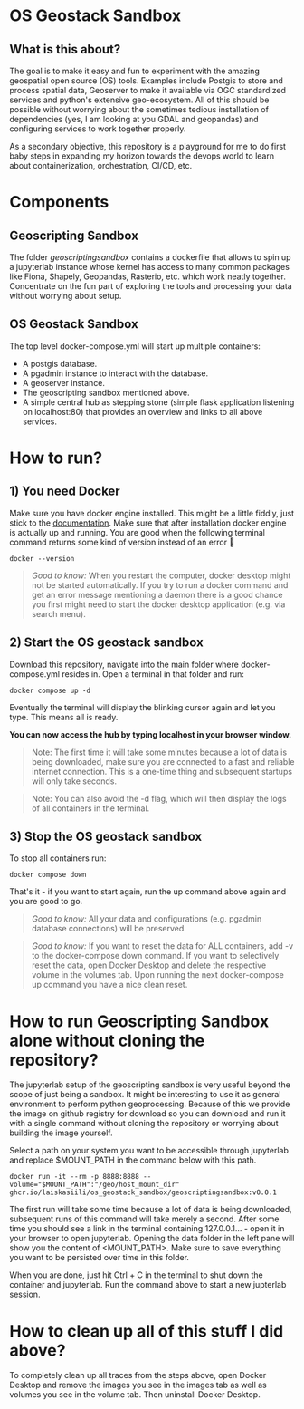 # OS Geostack Sandbox
## What is this about?
The goal is to make it easy and fun to experiment with the amazing geospatial open source (OS) tools. Examples include Postgis to store and process spatial data, Geoserver to make it available via OGC standardized services and python's extensive geo-ecosystem. All of this should be possible without worrying about the sometimes tedious installation of dependencies (yes, I am looking at you GDAL and geopandas) and configuring services to work together properly.

As a secondary objective, this repository is a playground for me to do first baby steps in expanding my horizon towards the devops world to learn about containerization, orchestration, CI/CD, etc.

# Components
## Geoscripting Sandbox
The folder _geoscriptingsandbox_ contains a dockerfile that allows to spin up a jupyterlab instance whose kernel has access to many common packages like Fiona, Shapely, Geopandas, Rasterio, etc. which work neatly together. Concentrate on the fun part of exploring the tools and processing your data without worrying about setup.

## OS Geostack Sandbox
The top level docker-compose.yml will start up multiple containers:
- A postgis database.
- A pgadmin instance to interact with the database.
- A geoserver instance.
- The geoscripting sandbox mentioned above.
- A simple central hub as stepping stone (simple flask application listening on localhost:80) that provides an overview and links to all above services.

# How to run?

## 1) You need Docker
Make sure you have docker engine installed. This might be a little fiddly, just stick to the [documentation](https://docs.docker.com/engine/install/). Make sure that after installation docker engine is actually up and running. You are good when the following terminal command returns some kind of version instead of an error :pray:
```console
docker --version
```

> _Good to know:_ When you restart the computer, docker desktop might not be started automatically. If you try to run a docker command and get an error message mentioning a daemon there is a good chance you first might need to start the docker desktop application (e.g. via search menu).

## 2) Start the OS geostack sandbox
Download this repository, navigate into the main folder where docker-compose.yml resides in. Open a terminal in that folder and run:
```console
docker compose up -d
```

Eventually the terminal will display the blinking cursor again and let you type. This means all is ready.

__You can now access the hub by typing localhost in your browser window.__

> Note: The first time it will take some minutes because a lot of data is being downloaded, make sure you are connected to a fast and reliable internet connection. This is a one-time thing and subsequent startups will only take seconds.

> Note: You can also avoid the -d flag, which will then display the logs of all containers in the terminal.

## 3) Stop the OS geostack sandbox

To stop all containers run:
```console
docker compose down
```

That's it - if you want to start again, run the up command above again and you are good to go.

> _Good to know:_ All your data and configurations (e.g. pgadmin database connections) will be preserved.

> _Good to know:_ If you want to reset the data for ALL containers, add -v to the docker-compose down command. If you want to selectively reset the data, open Docker Desktop and delete the respective volume in the volumes tab. Upon running the next docker-compose up command you have a nice clean reset.

# How to run Geoscripting Sandbox alone without cloning the repository?
The jupyterlab setup of the geoscripting sandbox is very useful beyond the scope of just being a sandbox. It might be interesting to use it as general environment to perform python geoprocessing. Because of this we provide the image on github registry for download so you can download and run it with a single command without cloning the repository or worrying about building the image yourself.

Select a path on your system you want to be accessible through jupyterlab and replace $MOUNT_PATH in the command below with this path.

```console
docker run -it --rm -p 8888:8888 --volume="$MOUNT_PATH":"/geo/host_mount_dir" ghcr.io/laiskasiili/os_geostack_sandbox/geoscriptingsandbox:v0.0.1
```

The first run will take some time because a lot of data is being downloaded, subsequent runs of this command will take merely a second. After some time you should see a link in the terminal containing 127.0.0.1... - open it in your browser to open jupyterlab. Opening the data folder in the left pane will show you the content of <MOUNT_PATH>. Make sure to save everything you want to be persisted over time in this folder.

When you are done, just hit Ctrl + C in the terminal to shut down the container and jupyterlab. Run the command above to start a new jupterlab session.

# How to clean up all of this stuff I did above?
To completely clean up all traces from the steps above, open Docker Desktop and remove the images you see in the images tab as well as volumes you see in the volume tab. Then uninstall Docker Desktop.